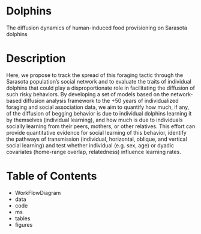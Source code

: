 # Dolphins

The diffusion dynamics of human-induced food provisioning on Sarasota dolphins

# Description

Here, we propose to track the spread of this foraging tactic through the Sarasota population’s social network and to evaluate the traits of individual dolphins that could play a disproportionate role in facilitating the diffusion of such risky behaviors. By developing a set of models based on the network-based diffusion analysis framework to the +50 years of individualized foraging and social association data, we aim to quantify how much, if any, of the diffusion of begging behavior is due to individual dolphins learning it by themselves (individual learning), and how much is due to individuals socially learning from their peers, mothers, or other relatives. This effort can provide quantitative evidence for social learning of this behavior, identify the pathways of transmission (individual, horizontal, oblique, and vertical social learning) and test whether individual (e.g. sex, age) or dyadic covariates (home-range overlap, relatedness) influence learning rates. 

# Table of Contents

- WorkFlowDiagram
- data
- code
- ms
- tables
- figures
